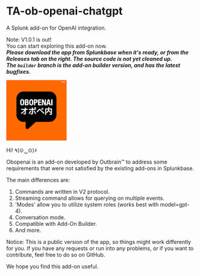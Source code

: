 # TA-ob-openai-chatgpt
A Splunk add-on for OpenAI integration.

Note: V1.0.1 is out!\
You can start exploring this add-on now.\
***Please download the app from Splunkbase when it's ready, or from the Releases tab on the right. The source code is not yet cleaned up.\
The `builder` branch is the add-on builder version, and has the latest bugfixes.***

![logo2.png](static/logo2.png)

Hi! ٩(⊙‿⊙)۶

Obopenai is an add-on developed by Outbrain™️ to address some requirements that were not satisfied by the existing add-ons in Splunkbase.

The main differences are:
1. Commands are written in V2 protocol.
2. Streaming command allows for querying on multiple events.
3. 'Modes' allow you to utilize system roles (works best with model=gpt-4).
4. Conversation mode.
5. Compatible with Add-On Builder.
6. And more.

Notice: This is a public version of the app, so things might work differently for you. If you have any requests or run into any problems, or if you want to contribute, feel free to do so on GitHub.

We hope you find this add-on useful.
